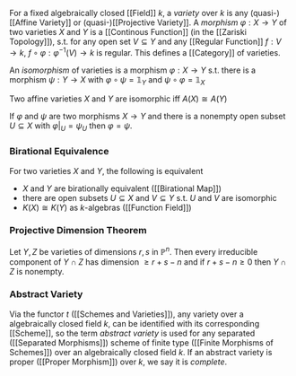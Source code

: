 For a fixed algebraically closed [[Field]] $k$, a *variety* over $k$ is any (quasi-)[[Affine Variety]] or (quasi-)[[Projective Variety]].
A *morphism* $\varphi: X\rightarrow Y$ of two varieties $X$ and $Y$ is a [[Continous Function]] (in the [[Zariski Topology]]), s.t. for any open set $V\subseteq Y$ and any [[Regular Function]] $f:V\rightarrow k$, $f\circ \varphi : \varphi^{-1}(V) \rightarrow k$ is regular.
This defines a [[Category]] of varieties.

An *isomorphism* of varieties is a morphism $\varphi : X\rightarrow Y$ s.t. there is a morphism $\psi : Y\rightarrow X$ with $\varphi \circ \psi = \mathbb{1}_Y$ and $\psi \circ \varphi = \mathbb{1}_X$ 

Two affine varieties $X$ and $Y$ are isomorphic iff $A(X)\cong A(Y)$ 

If $\varphi$ and $\psi$ are two morphisms $X\rightarrow Y$ and there is a nonempty open subset $U\subseteq X$ with $\varphi|_U = \psi_U$ then $\varphi = \psi$.

### Birational Equivalence 

For two  varieties $X$ and $Y$, the following is equivalent 

* $X$ and $Y$ are birationally equivalent ([[Birational Map]])
* there are open subsets $U\subseteq X$ and $V\subseteq Y$ s.t. $U$ and $V$ are isomorphic
* $K(X) \cong K(Y)$ as $k$-algebras ([[Function Field]])

### Projective Dimension Theorem

Let $Y,Z$ be varieties of dimensions $r,s$ in $\mathbb{P}^n$. Then every irreducible component of $Y\cap Z$ has dimension $\geq r+s-n$ and if $r+s-n\geq 0$ then $Y\cap Z$ is nonempty.

### Abstract Variety

Via the functor $t$ ([[Schemes and Varieties]]), any variety over a algebraically closed field $k$, can be identified with its corresponding [[Scheme]], so the term *abstract variety* is used for any separated ([[Separated Morphisms]]) scheme of finite type ([[Finite Morphisms of Schemes]]) over an algebraically closed field $k$. If an abstract variety is proper ([[Proper Morphism]]) over $k$, we say it is *complete*.
